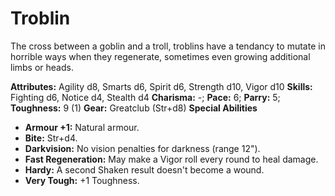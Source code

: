 # Troblin

The cross between a goblin and a troll, troblins have a tendancy to
mutate in horrible ways when they regenerate, sometimes even growing
additional limbs or heads.

**Attributes:** Agility d8, Smarts d6, Spirit d6, Strength d10, Vigor
d10
**Skills:** Fighting d6, Notice d4, Stealth d4
**Charisma:** -; **Pace:** 6; **Parry:** 5; **Toughness:** 9 (1)
**Gear:** Greatclub (Str+d8)
**Special Abilities**

- **Armour +1:** Natural armour.
- **Bite:** Str+d4.
- **Darkvision:** No vision penalties for darkness (range 12").
- **Fast Regeneration:** May make a Vigor roll every round to heal
damage.
- **Hardy:** A second Shaken result doesn't become a wound.
- **Very Tough:** +1 Toughness.
